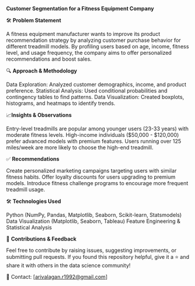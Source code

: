 **Customer Segmentation for a Fitness Equipment Company**

🛠 **Problem Statement**

A fitness equipment manufacturer wants to improve its product recommendation strategy by analyzing customer purchase behavior for different treadmill models. By profiling users based on age, income, fitness level, and usage frequency, the company aims to offer personalized recommendations and boost sales.

🔍 **Approach & Methodology**

Data Exploration: Analyzed customer demographics, income, and product preference.
Statistical Analysis: Used conditional probabilities and contingency tables to find patterns.
Data Visualization: Created boxplots, histograms, and heatmaps to identify trends.

📈**Insights & Observations**

Entry-level treadmills are popular among younger users (23-33 years) with moderate fitness levels.
High-income individuals ($50,000 - $120,000) prefer advanced models with premium features.
Users running over 125 miles/week are more likely to choose the high-end treadmill.

✅ **Recommendations**

Create personalized marketing campaigns targeting users with similar fitness habits.
Offer loyalty discounts for users upgrading to premium models.
Introduce fitness challenge programs to encourage more frequent treadmill usage.

🛠️ **Technologies Used**

Python (NumPy, Pandas, Matplotlib, Seaborn, Scikit-learn, Statsmodels)
Data Visualization (Matplotlib, Seaborn, Tableau)
Feature Engineering & Statistical Analysis

📢 **Contributions & Feedback**

Feel free to contribute by raising issues, suggesting improvements, or submitting pull requests. If you found this repository helpful, give it a ⭐ and share it with others in the data science community!

📩 Contact: [arivalagan.r1992@gmail.com]
